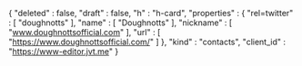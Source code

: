 {
  "deleted" : false,
  "draft" : false,
  "h" : "h-card",
  "properties" : {
    "rel=twitter" : [ "doughnotts" ],
    "name" : [ "Doughnotts" ],
    "nickname" : [ "www.doughnottsofficial.com" ],
    "url" : [ "https://www.doughnottsofficial.com/" ]
  },
  "kind" : "contacts",
  "client_id" : "https://www-editor.jvt.me"
}
